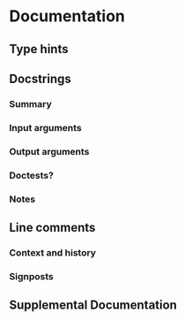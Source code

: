 # Documentation

## Type hints

## Docstrings

### Summary

### Input arguments

### Output arguments

### Doctests?

### Notes

## Line comments

### Context and history

### Signposts

## Supplemental Documentation
